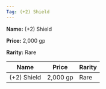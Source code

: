 ```yaml
---
Tag: (+2) Shield
---
```


**Name:** (+2) Shield

**Price:** 2,000 gp

**Rarity:** Rare

| Name     | Price     | Rarity     |
| -------- | --------- | ---------- |
| (+2) Shield | 2,000 gp | Rare |
